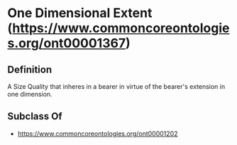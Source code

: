 # One Dimensional Extent (https://www.commoncoreontologies.org/ont00001367)

## Definition
A Size Quality that inheres in a bearer in virtue of the bearer's extension in one dimension.

## Subclass Of
- https://www.commoncoreontologies.org/ont00001202

